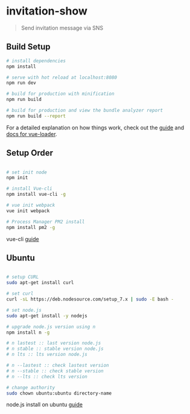 # invitation-show

> Send invitation message via SNS

## Build Setup

``` bash
# install dependencies
npm install

# serve with hot reload at localhost:8080
npm run dev

# build for production with minification
npm run build

# build for production and view the bundle analyzer report
npm run build --report
```

For a detailed explanation on how things work, check out the [guide](http://vuejs-templates.github.io/webpack/) and [docs for vue-loader](http://vuejs.github.io/vue-loader).

## Setup Order

``` bash

# set init node
npm init

# install Vue-cli
npm install vue-cli -g

# vue init webpack
vue init webpack

# Process Manager PM2 install
npm install pm2 -g

```

vue-cli [guide](https://medium.com/witinweb/vue-cli-%EB%A1%9C-vue-js-%EC%8B%9C%EC%9E%91%ED%95%98%EA%B8%B0-browserify-webpack-22582202cd52)

## Ubuntu

``` bash

# setup CURL
sudo apt-get install curl

# set curl
curl -sL https://deb.nodesource.com/setup_7.x | sudo -E bash -

# set node.js
sudo apt-get install -y nodejs

# upgrade node.js version using n
npm install n -g

# n lastest :: last version node.js
# n stable :: stable version node.js
# n lts :: lts version node.js

# n --lastest :: check lastest version
# n --stable :: check stable version
# n --lts :: check lts version

# change authority
sudo chown ubuntu:ubuntu directory-name

```
node.js install on ubuntu [guide](http://www.tutorialbook.co.kr/entry/Ubuntu-1404-%EC%97%90-NodeJS-%EC%84%A4%EC%B9%98-%EB%B0%8F-nodejs-%EB%B2%84%EC%A0%84-%EB%B3%80%EA%B2%BD%EC%9A%A9-n-%EC%84%A4%EC%B9%98-%EB%B0%8F-%EC%82%AC%EC%9A%A9%EB%B2%95)
